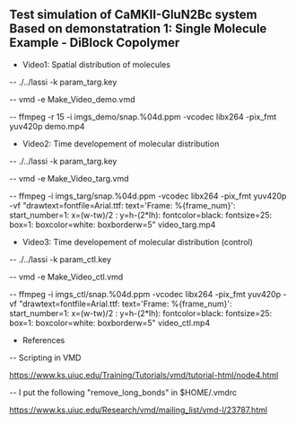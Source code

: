 Test simulation of CaMKII-GluN2Bc system
Based on demonstatration 1: Single Molecule Example - DiBlock Copolymer
-------------------------------------------

- Video1: Spatial distribution of molecules

-- ./../lassi -k param_targ.key

-- vmd -e Make_Video_demo.vmd

-- ffmpeg -r 15 -i imgs_demo/snap.%04d.ppm -vcodec libx264 -pix_fmt yuv420p demo.mp4


- Video2: Time developement of molecular distribution

-- ./../lassi -k param_targ.key

-- vmd -e Make_Video_targ.vmd

-- ffmpeg -i imgs_targ/snap.%04d.ppm -vcodec libx264 -pix_fmt yuv420p -vf "drawtext=fontfile=Arial.ttf: text='Frame\: %{frame_num}': start_number=1: x=(w-tw)/2
: y=h-(2*lh): fontcolor=black: fontsize=25: box=1: boxcolor=white: boxborderw=5" video_targ.mp4



- Video3: Time developement of molecular distribution (control)

-- ./../lassi -k param_ctl.key

-- vmd -e Make_Video_ctl.vmd

-- ffmpeg -i imgs_ctl/snap.%04d.ppm -vcodec libx264 -pix_fmt yuv420p -vf "drawtext=fontfile=Arial.ttf: text='Frame\: %{frame_num}': start_number=1: x=(w-tw)/2
: y=h-(2*lh): fontcolor=black: fontsize=25: box=1: boxcolor=white: boxborderw=5" video_ctl.mp4



- References

-- Scripting in VMD

https://www.ks.uiuc.edu/Training/Tutorials/vmd/tutorial-html/node4.html


-- I put the following "remove_long_bonds" in $HOME/.vmdrc

https://www.ks.uiuc.edu/Research/vmd/mailing_list/vmd-l/23787.html

